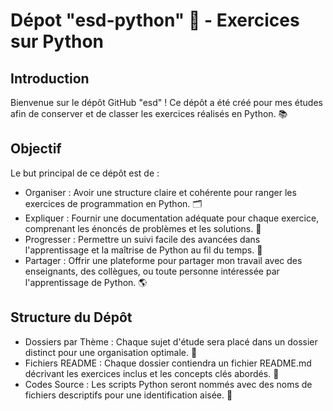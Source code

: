 # Dépot "esd-python" 🐍 - Exercices sur Python

## Introduction

Bienvenue sur le dépôt GitHub "esd" ! Ce dépôt a été créé pour mes études afin de conserver et de classer les exercices réalisés en Python. 📚

## Objectif

Le but principal de ce dépôt est de :

- Organiser : Avoir une structure claire et cohérente pour ranger les exercices de programmation en Python. 🗂️
- Expliquer : Fournir une documentation adéquate pour chaque exercice, comprenant les énoncés de problèmes et les solutions. 📝
- Progresser : Permettre un suivi facile des avancées dans l'apprentissage et la maîtrise de Python au fil du temps. 🚀
- Partager : Offrir une plateforme pour partager mon travail avec des enseignants, des collègues, ou toute personne intéressée par l'apprentissage de Python. 🌎

## Structure du Dépôt

- Dossiers par Thème : Chaque sujet d'étude sera placé dans un dossier distinct pour une organisation optimale. 📁
- Fichiers README : Chaque dossier contiendra un fichier README.md décrivant les exercices inclus et les concepts clés abordés. 📄
- Codes Source : Les scripts Python seront nommés avec des noms de fichiers descriptifs pour une identification aisée. 🐍
